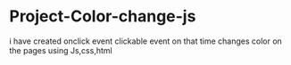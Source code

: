 # Project-Color-change-js
i have created onclick event clickable event on that time changes color on the pages  using Js,css,html
